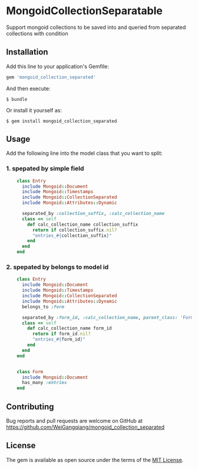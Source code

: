 # MongoidCollectionSeparatable

Support mongoid collections to be saved into and queried from separated collections with condition

## Installation

Add this line to your application's Gemfile:

```ruby
gem 'mongoid_collection_separated'
```

And then execute:

    $ bundle

Or install it yourself as:

    $ gem install mongoid_collection_separated

## Usage
Add the following line into the model class that you want to split:
### 1. spepated by simple field
```ruby
    class Entry
      include Mongoid::Document
      include Mongoid::Timestamps
      include Mongoid::CollectionSeparated
      include Mongoid::Attributes::Dynamic

      separated_by :collection_suffix, :calc_collection_name
      class << self
        def calc_collection_name collection_suffix
          return if collection_suffix.nil?
          "entries_#{collection_suffix}"
        end
      end
    end
```

### 2. spepated by belongs to model id
```ruby
    class Entry
      include Mongoid::Document
      include Mongoid::Timestamps
      include Mongoid::CollectionSeparated
      include Mongoid::Attributes::Dynamic
      belongs_to :form

      separated_by :form_id, :calc_collection_name, parent_class: 'Form'
      class << self
        def calc_collection_name form_id
          return if form_id.nil?
          "entries_#{form_id}"
        end
      end
    end


    class Form
      include Mongoid::Document
      has_many :entries
    end

```

## Contributing

Bug reports and pull requests are welcome on GitHub at https://github.com/WeiGangqiang/mongoid_collection_separated

## License

The gem is available as open source under the terms of the [MIT License](https://opensource.org/licenses/MIT).
